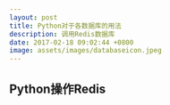 ```yaml
---
layout: post
title: Python对于各数据库的用法
description: 调用Redis数据库
date: 2017-02-18 09:02:44 +0800
image: assets/images/databaseicon.jpeg
---
```


## Python操作Redis
